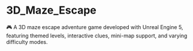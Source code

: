 # 3D_Maze_Escape
🎮 A 3D maze escape adventure game developed with Unreal Engine 5, featuring themed levels, interactive clues, mini-map support, and varying difficulty modes.
